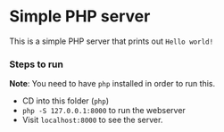 # Simple PHP server

This is a simple PHP server that prints out `Hello world!`

### Steps to run

**Note**: You need to have `php` installed in order to run this.

- CD into this folder (`php`)
- `php -S 127.0.0.1:8000` to run the webserver
- Visit `localhost:8000` to see the server.

